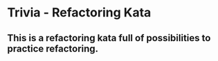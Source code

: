 # Trivia - Refactoring Kata

## This is a refactoring kata full of possibilities to practice refactoring.